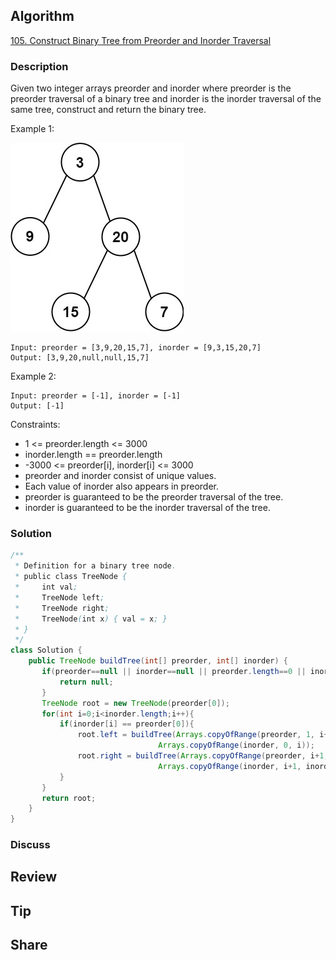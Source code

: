 ## Algorithm

[105. Construct Binary Tree from Preorder and Inorder Traversal](https://leetcode.com/problems/construct-binary-tree-from-preorder-and-inorder-traversal/)

### Description

Given two integer arrays preorder and inorder where preorder is the preorder traversal of a binary tree and inorder is the inorder traversal of the same tree, construct and return the binary tree.



Example 1:

![](assets/20220919-e354285b.png)

```
Input: preorder = [3,9,20,15,7], inorder = [9,3,15,20,7]
Output: [3,9,20,null,null,15,7]
```

Example 2:

```
Input: preorder = [-1], inorder = [-1]
Output: [-1]
```

Constraints:

- 1 <= preorder.length <= 3000
- inorder.length == preorder.length
- -3000 <= preorder[i], inorder[i] <= 3000
- preorder and inorder consist of unique values.
- Each value of inorder also appears in preorder.
- preorder is guaranteed to be the preorder traversal of the tree.
- inorder is guaranteed to be the inorder traversal of the tree.

### Solution

```java
/**
 * Definition for a binary tree node.
 * public class TreeNode {
 *     int val;
 *     TreeNode left;
 *     TreeNode right;
 *     TreeNode(int x) { val = x; }
 * }
 */
class Solution {
    public TreeNode buildTree(int[] preorder, int[] inorder) {
       if(preorder==null || inorder==null || preorder.length==0 || inorder.length==0){
           return null;
       }
       TreeNode root = new TreeNode(preorder[0]);
       for(int i=0;i<inorder.length;i++){
           if(inorder[i] == preorder[0]){
               root.left = buildTree(Arrays.copyOfRange(preorder, 1, i+1),
                                 Arrays.copyOfRange(inorder, 0, i));
               root.right = buildTree(Arrays.copyOfRange(preorder, i+1, preorder.length),
                                 Arrays.copyOfRange(inorder, i+1, inorder.length));
           }
       }
       return root;
    }
}
```

### Discuss

## Review


## Tip


## Share
